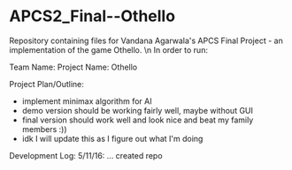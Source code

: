 # APCS2_Final--Othello

Repository containing files for Vandana Agarwala's APCS Final Project - an implementation of the game Othello. \n
In order to run: 

Team Name:
Project Name: Othello

Project Plan/Outline:
- implement minimax algorithm for AI
- demo version should be working fairly well, maybe without GUI
- final version should work well and look nice and beat my family members :))
- idk I will update this as I figure out what I'm doing

Development Log:
5/11/16: ... created repo
